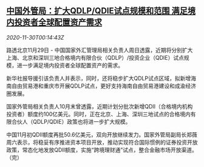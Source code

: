 <!--1606695795000-->
[中国外管局：扩大QDLP/QDIE试点规模和范围 满足境内投资者全球配置资产需求](https://cn.reuters.com/article/safe-qdie-qdlp-1129-sun-idCNKBS28A00V)
------

<div><i>2020-11-30T00:14:43Z</i></div><p>路透北京11月29日 - 中国国家外汇管理局相关负责人周日透露，近期将分别扩大上海、北京和深圳三地合格境内有限合伙（QDLP）/投资企业（QDIE）试点规模，进一步满足境内投资者全球配置资产的需求。</p><p>新华社报导援引该负责人并表示，同时，还将稳步扩大QDLP试点区域，拟新增海南自由贸易港和重庆市开展QDLP试点，更好支持海南自由贸易港建设和成渝经济圈发展。</p><p>国家外管局相关负责人10月末曾透露，近期计划分批次新增QDII（合格境内机构投资者）额度约100亿美元。同时，正在北京、上海、深圳三地试点的合格境内有限合伙人（QDLP/QDIE）政策也将进一步扩大规模。</p><p>中国11月初QDII额度再批50.6亿美元，双向开放继续发力。国家外管局副局长郑薇周六表示，将稳妥有序推进资本项目开放，推动实现符合国际惯例的证券投资开放政策，常态化地发放QDII额度，实施“跨境理财通”试点，整合金融市场开放渠道。（完）</p>

